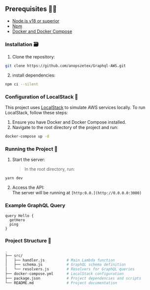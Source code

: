 ## Prerequisites 👨‍💻

- [Node.js v18 or superior](https://nodejs.org/en/download/)
- [Npm](https://docs.npmjs.com/cli/v8/commands/npm-install)
- [Docker and Docker Compose](https://docs.docker.com/compose/install/)

### Installation 🗃️

1. Clone the repository:

```bash
git clone https://github.com/anopszetex/Graphql-AWS.git
```

2. install dependencies:

```bash
npm ci --silent
```

### Configuration of LocalStack 🐳

This project uses [LocalStack](https://localstack.cloud/) to simulate AWS services locally. To run LocalStack, follow these steps:

1. Ensure you have Docker and Docker Compose installed.
2. Navigate to the root directory of the project and run:

```bash
docker-compose up -d
```

### Running the Project 🚀

1. Start the server:
   > In the root directory, run:

```bash
yarn dev
```

2. Access the API:<br>
   The server will be running at `[http:0.0.](http://0.0.0.0:3000)`

### Example GraphQL Query

```gql
query Hello {
  getHero
  ping
}
```

### Project Structure 🧱

```bash
.
├── src/
│   ├── handler.js          # Main Lambda function
│   ├── schema.js           # GraphQL schema definition
│   └── resolvers.js        # Resolvers for GraphQL queries
├── docker-compose.yml      # LocalStack configuration
├── package.json            # Project dependencies and scripts
└── README.md               # Project documentation
```
